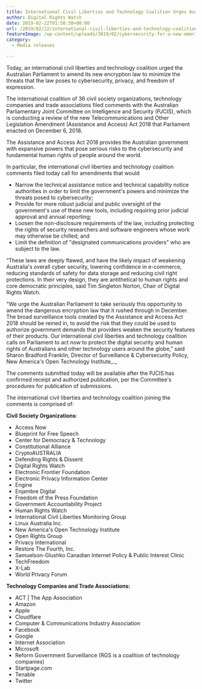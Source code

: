 ```yaml
---
title: International Civil Liberties and Technology Coalition Urges Australian Parliament To Amend Its Dangerous Encryption Law﻿
author: Digital Rights Watch
date: 2019-02-22T01:58:58+00:00
url: /2019/02/22/international-civil-liberties-and-technology-coalition-urges-australian-parliament-to-amend-its-dangerous-encryption-law/
featureImage: /wp-content/uploads/2019/02/cybersecurity-for-a-new-america-2016_image.width-800.jpg
category:
  - Media releases

---
```

Today, an international civil liberties and technology coalition urged the Australian Parliament to amend its new encryption law to minimize the threats that the law poses to cybersecurity, privacy, and freedom of expression.

The international coalition of 36 civil society organizations, technology companies and trade associations filed comments with the Australian Parliamentary Joint Committee on Intelligence and Security (PJCIS), which is conducting a review of the new Telecommunications and Other Legislation Amendment (Assistance and Access) Act 2018 that Parliament enacted on December 6, 2018.

The Assistance and Access Act 2018 provides the Australian government with expansive powers that pose serious risks to the cybersecurity and fundamental human rights of people around the world.

In particular, the international civil liberties and technology coalition comments filed today call for amendments that would

  * Narrow the technical assistance notice and technical capability notice authorities in order to limit the government's powers and minimize the threats posed to cybersecurity;
  * Provide for more robust judicial and public oversight of the government's use of these new tools, including requiring prior judicial approval and annual reporting;
  * Loosen the non-disclosure requirements of the law, including protecting the rights of security researchers and software engineers whose work may otherwise be chilled; and
  * Limit the definition of "designated communications providers" who are subject to the law.

&#8220;These laws are deeply flawed, and have the likely impact of weakening Australia's overall cyber security, lowering confidence in e-commerce, reducing standards of safety for data storage and reducing civil right protections. In their very design, they are antithetical to human rights and core democratic principles, said Tim Singleton Norton, Chair of Digital Rights Watch.

"We urge the Australian Parliament to take seriously this opportunity to amend the dangerous encryption law that it rushed through in December. The broad surveillance tools created by the Assistance and Access Act 2018 should be reined in, to avoid the risk that they could be used to authorize government demands that providers weaken the security features of their products. Our international civil liberties and technology coalition calls on Parliament to act now to protect the digital security and human rights of Australians and other technology users around the globe,&#8221; said Sharon Bradford Franklin, Director of Surveillance & Cybersecurity Policy, New America's Open Technology Institute_._

The comments submitted today will be available after the PJCIS has confirmed receipt and authorized publication, per the Committee's procedures for publication of submissions.

The international civil liberties and technology coalition joining the comments is comprised of:

**Civil Society Organizations**:

  * Access Now
  * Blueprint for Free Speech
  * Center for Democracy & Technology
  * Constitutional Alliance
  * CryptoAUSTRALIA
  * Defending Rights & Dissent
  * Digital Rights Watch
  * Electronic Frontier Foundation
  * Electronic Privacy Information Center
  * Engine
  * Enjambre Digital
  * Freedom of the Press Foundation
  * Government Accountability Project
  * Human Rights Watch
  * International Civil Liberties Monitoring Group
  * Linux Australia Inc.
  * New America's Open Technology Institute
  * Open Rights Group
  * Privacy International
  * Restore The Fourth, Inc.
  * Samuelson-Glushko Canadian Internet Policy & Public Interest Clinic
  * TechFreedom
  * X-Lab
  * World Privacy Forum

**Technology Companies and Trade Associations:**

  * ACT | The App Association
  * Amazon
  * Apple
  * Cloudflare
  * Computer & Communications Industry Association
  * Facebook
  * Google
  * Internet Association
  * Microsoft
  * Reform Government Surveillance (RGS is a coalition of technology companies)
  * Startpage.com
  * Tenable
  * Twitter
